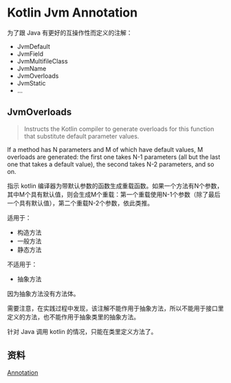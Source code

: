 # Kotlin Jvm Annotation


为了跟 Java 有更好的互操作性而定义的注解：

- JvmDefault
- JvmField
- JvmMultifileClass
- JvmName
- JvmOverloads
- JvmStatic
- ...


## JvmOverloads
> Instructs the Kotlin compiler to generate overloads for this function that substitute default parameter values.

If a method has N parameters and M of which have default values, M overloads are generated: the first one takes N-1 parameters (all but the last one that takes a default value), the second takes N-2 parameters, and so on.

指示 kotlin 编译器为带默认参数的函数生成重载函数。如果一个方法有N个参数，其中M个具有默认值，则会生成M个重载：第一个重载使用N-1个参数（除了最后一个具有默认值），第二个重载N-2个参数，依此类推。


适用于：
- 构造方法
- 一般方法
- 静态方法

不适用于：
- 抽象方法

因为抽象方法没有方法体。


需要注意，在实践过程中发现，该注解不能作用于抽象方法，所以不能用于接口里定义的方法，也不能作用于抽象类里的抽象方法。

针对 Java 调用 kotlin 的情况，只能在类里定义方法了。


## 资料

[Annotation](https://kotlinlang.org/api/latest/jvm/stdlib/kotlin/-annotation.html)